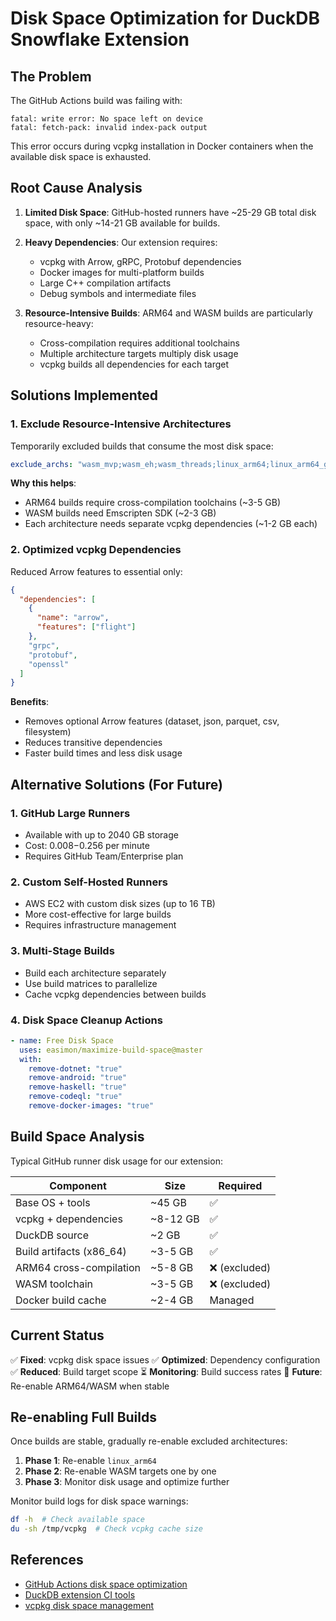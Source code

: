 # Disk Space Optimization for DuckDB Snowflake Extension

## The Problem

The GitHub Actions build was failing with:

```
fatal: write error: No space left on device
fatal: fetch-pack: invalid index-pack output
```

This error occurs during vcpkg installation in Docker containers when the available disk space is exhausted.

## Root Cause Analysis

1. **Limited Disk Space**: GitHub-hosted runners have ~25-29 GB total disk space, with only ~14-21 GB available for builds.

2. **Heavy Dependencies**: Our extension requires:

   - vcpkg with Arrow, gRPC, Protobuf dependencies
   - Docker images for multi-platform builds
   - Large C++ compilation artifacts
   - Debug symbols and intermediate files

3. **Resource-Intensive Builds**: ARM64 and WASM builds are particularly resource-heavy:
   - Cross-compilation requires additional toolchains
   - Multiple architecture targets multiply disk usage
   - vcpkg builds all dependencies for each target

## Solutions Implemented

### 1. Exclude Resource-Intensive Architectures

Temporarily excluded builds that consume the most disk space:

```yaml
exclude_archs: "wasm_mvp;wasm_eh;wasm_threads;linux_arm64;linux_arm64_gcc4"
```

**Why this helps**:

- ARM64 builds require cross-compilation toolchains (~3-5 GB)
- WASM builds need Emscripten SDK (~2-3 GB)
- Each architecture needs separate vcpkg dependencies (~1-2 GB each)

### 2. Optimized vcpkg Dependencies

Reduced Arrow features to essential only:

```json
{
  "dependencies": [
    {
      "name": "arrow",
      "features": ["flight"]
    },
    "grpc",
    "protobuf",
    "openssl"
  ]
}
```

**Benefits**:

- Removes optional Arrow features (dataset, json, parquet, csv, filesystem)
- Reduces transitive dependencies
- Faster build times and less disk usage

## Alternative Solutions (For Future)

### 1. GitHub Large Runners

- Available with up to 2040 GB storage
- Cost: $0.008-$0.256 per minute
- Requires GitHub Team/Enterprise plan

### 2. Custom Self-Hosted Runners

- AWS EC2 with custom disk sizes (up to 16 TB)
- More cost-effective for large builds
- Requires infrastructure management

### 3. Multi-Stage Builds

- Build each architecture separately
- Use build matrices to parallelize
- Cache vcpkg dependencies between builds

### 4. Disk Space Cleanup Actions

```yaml
- name: Free Disk Space
  uses: easimon/maximize-build-space@master
  with:
    remove-dotnet: "true"
    remove-android: "true"
    remove-haskell: "true"
    remove-codeql: "true"
    remove-docker-images: "true"
```

## Build Space Analysis

Typical GitHub runner disk usage for our extension:

| Component                | Size     | Required      |
| ------------------------ | -------- | ------------- |
| Base OS + tools          | ~45 GB   | ✅            |
| vcpkg + dependencies     | ~8-12 GB | ✅            |
| DuckDB source            | ~2 GB    | ✅            |
| Build artifacts (x86_64) | ~3-5 GB  | ✅            |
| ARM64 cross-compilation  | ~5-8 GB  | ❌ (excluded) |
| WASM toolchain           | ~3-5 GB  | ❌ (excluded) |
| Docker build cache       | ~2-4 GB  | Managed       |

## Current Status

✅ **Fixed**: vcpkg disk space issues
✅ **Optimized**: Dependency configuration  
✅ **Reduced**: Build target scope
⏳ **Monitoring**: Build success rates
🔄 **Future**: Re-enable ARM64/WASM when stable

## Re-enabling Full Builds

Once builds are stable, gradually re-enable excluded architectures:

1. **Phase 1**: Re-enable `linux_arm64`
2. **Phase 2**: Re-enable WASM targets one by one
3. **Phase 3**: Monitor disk usage and optimize further

Monitor build logs for disk space warnings:

```bash
df -h  # Check available space
du -sh /tmp/vcpkg  # Check vcpkg cache size
```

## References

- [GitHub Actions disk space optimization](https://github.com/easimon/maximize-build-space)
- [DuckDB extension CI tools](https://github.com/duckdb/extension-ci-tools)
- [vcpkg disk space management](https://vcpkg.io/en/docs/README.html)
